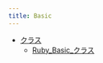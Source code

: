 ```yaml
---
title: Basic
---
```



- [クラス](/n/PGM/Ruby/Basic/クラス/index.md)
    - [Ruby_Basic_クラス](/d/2022/05/18/Ruby_Basic_クラス.md)




